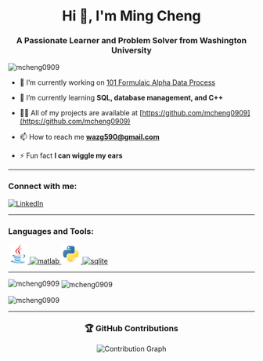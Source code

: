 <h1 align="center">Hi 👋, I'm Ming Cheng</h1>
<h3 align="center">A Passionate Learner and Problem Solver from Washington University</h3>

<p align="left">
  <img src="https://komarev.com/ghpvc/?username=mcheng0909&label=Profile%20views&color=0e75b6&style=flat" alt="mcheng0909" />
</p>

- 🔭 I’m currently working on [101 Formulaic Alpha Data Process](https://github.com/mcheng0909/feefound-intern/blob/main/101_Formulaic_Alpha_DataProcess.ipynb)

- 🌱 I’m currently learning **SQL, database management, and C++**

- 👨‍💻 All of my projects are available at [https://github.com/mcheng0909](https://github.com/mcheng0909)

- 📫 How to reach me **wazg590@gmail.com**

- ⚡ Fun fact **I can wiggle my ears**

---

<h3 align="left">Connect with me:</h3>
<p align="left">
  <a href="https://www.linkedin.com/in/ming-cheng-profile" target="_blank">
    <img src="https://upload.wikimedia.org/wikipedia/commons/c/ca/LinkedIn_logo_initials.png" alt="LinkedIn" width="40" height="40"/>
  </a>
</p>

---

<h3 align="left">Languages and Tools:</h3>
<p align="left">
  <a href="https://www.java.com" target="_blank" rel="noreferrer">
    <img src="https://raw.githubusercontent.com/devicons/devicon/master/icons/java/java-original.svg" alt="java" width="40" height="40"/>
  </a>
  <a href="https://www.mathworks.com/" target="_blank" rel="noreferrer">
    <img src="https://upload.wikimedia.org/wikipedia/commons/2/21/Matlab_Logo.png" alt="matlab" width="40" height="40"/>
  </a>
  <a href="https://www.python.org" target="_blank" rel="noreferrer">
    <img src="https://raw.githubusercontent.com/devicons/devicon/master/icons/python/python-original.svg" alt="python" width="40" height="40"/>
  </a>
  <a href="https://www.sqlite.org/" target="_blank" rel="noreferrer">
    <img src="https://www.vectorlogo.zone/logos/sqlite/sqlite-icon.svg" alt="sqlite" width="40" height="40"/>
  </a>
</p>

---

<p><img align="left" src="https://github-readme-stats.vercel.app/api/top-langs?username=mcheng0909&show_icons=true&locale=en&layout=compact" alt="mcheng0909" /></p>

<p>&nbsp;<img align="center" src="https://github-readme-stats.vercel.app/api?username=mcheng0909&show_icons=true&locale=en" alt="mcheng0909" /></p>

<p><img align="center" src="https://github-readme-streak-stats.herokuapp.com/?user=mcheng0909&" alt="mcheng0909" /></p>

---

<h3 align="center">🏆 GitHub Contributions</h3>
<div align="center">
  <img src="https://github-readme-activity-graph.vercel.app/graph?username=mcheng0909&theme=react-dark&area=true" alt="Contribution Graph" />
</div>
